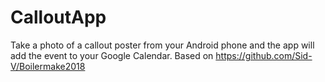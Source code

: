 # CalloutApp
Take a photo of a callout poster from your Android phone and the app will add the event to your Google Calendar. Based on https://github.com/Sid-V/Boilermake2018

